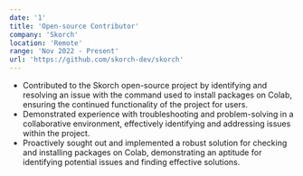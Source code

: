 ```yaml
---
date: '1'
title: 'Open-source Contributor'
company: 'Skorch'
location: 'Remote'
range: 'Nov 2022 - Present'
url: 'https://github.com/skorch-dev/skorch'
---
```


- Contributed to the Skorch open-source project by identifying and resolving an issue with the command used to install packages on Colab, ensuring the continued functionality of the project for users.
- Demonstrated experience with troubleshooting and problem-solving in a collaborative environment, effectively identifying and addressing issues within the project.
- Proactively sought out and implemented a robust solution for checking and installing packages on Colab, demonstrating an aptitude for identifying potential issues and finding effective solutions.
